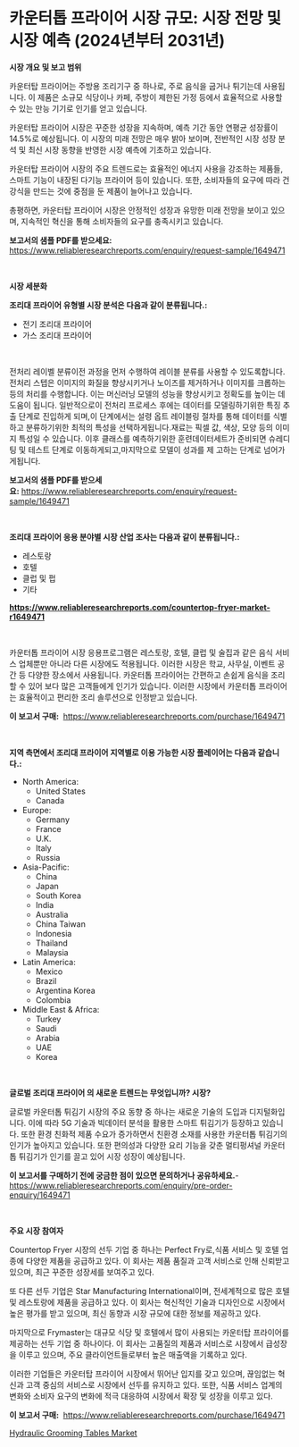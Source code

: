 <p><h1>카운터톱 프라이어 시장 규모: 시장 전망 및 시장 예측 (2024년부터 2031년)</h1></p><p><strong>시장 개요 및 보고 범위</strong></p>
<p><p>카운터탑 프라이어는 주방용 조리기구 중 하나로, 주로 음식을 굽거나 튀기는데 사용됩니다. 이 제품은 소규모 식당이나 카페, 주방이 제한된 가정 등에서 효율적으로 사용할 수 있는 만능 기기로 인기를 얻고 있습니다.</p><p>카운터탑 프라이어 시장은 꾸준한 성장을 지속하며, 예측 기간 동안 연평균 성장률이 14.5%로 예상됩니다. 이 시장의 미래 전망은 매우 밝아 보이며, 전반적인 시장 성장 분석 및 최신 시장 동향을 반영한 시장 예측에 기초하고 있습니다.</p><p>카운터탑 프라이어 시장의 주요 트렌드로는 효율적인 에너지 사용을 강조하는 제품들, 스마트 기능이 내장된 다기능 프라이어 등이 있습니다. 또한, 소비자들의 요구에 따라 건강식을 만드는 것에 중점을 둔 제품이 늘어나고 있습니다.</p><p>총평하면, 카운터탑 프라이어 시장은 안정적인 성장과 유망한 미래 전망을 보이고 있으며, 지속적인 혁신을 통해 소비자들의 요구를 충족시키고 있습니다.</p></p>
<p><strong>보고서의 샘플 PDF를 받으세요:</strong> <a href="https://www.reliableresearchreports.com/enquiry/request-sample/1649471">https://www.reliableresearchreports.com/enquiry/request-sample/1649471</a></p>
<p>&nbsp;</p>
<p><strong>시장 세분화</strong></p>
<p><strong>조리대 프라이어 유형별 시장 분석은 다음과 같이 분류됩니다.:</strong></p>
<p><ul><li>전기 조리대 프라이어</li><li>가스 조리대 프라이어</li></ul></p>
<p>&nbsp;</p>
<p><p>전처리 레이벨 분류이전 과정을 먼저 수행하여 레이블 분류를 사용할 수 있도록합니다. 전처리 스텝은 이미지의 화질을 향상시키거나 노이즈를 제거하거나 이미지를 크롭하는 등의 처리를 수행합니다. 이는 머신러닝 모델의 성능을 향상시키고 정확도를 높이는 데 도움이 됩니다. 일반적으로이 전처리 프로세스 후에는 데이터를 모델링하기위한 특징 추출 단계로 진입하게 되며,이 단계에서는 설령 옵트 레이블링 절차를 통해 데이터를 식별하고 분류하기위한 최적의 특성을 선택하게됩니다.재료는 픽셀 값, 색상, 모양 등의 이미지 특성일 수 있습니다. 이후 클래스를 예측하기위한 훈련데이터세트가 준비되면 슈레디팅 및 테스트 단계로 이동하게되고,마지막으로 모델이 성과를 제 고하는 단계로 넘어가게됩니다.</p></p>
<p><strong>보고서의 샘플 PDF를 받으세요:</strong>&nbsp;<a href="https://www.reliableresearchreports.com/enquiry/request-sample/1649471">https://www.reliableresearchreports.com/enquiry/request-sample/1649471</a></p>
<p>&nbsp;</p>
<p><strong> 조리대 프라이어 응용 분야별 시장 산업 조사는 다음과 같이 분류됩니다.:</strong></p>
<p><ul><li>레스토랑</li><li>호텔</li><li>클럽 및 펍</li><li>기타</li></ul></p>
<p><strong><a href="https://www.reliableresearchreports.com/countertop-fryer-market-r1649471">https://www.reliableresearchreports.com/countertop-fryer-market-r1649471</a></strong></p>
<p>&nbsp;</p>
<p><p>카운터톱 프라이어 시장 응용프로그램은 레스토랑, 호텔, 클럽 및 술집과 같은 음식 서비스 업체뿐만 아니라 다른 시장에도 적용됩니다. 이러한 시장은 학교, 사무실, 이벤트 공간 등 다양한 장소에서 사용됩니다. 카운터톱 프라이어는 간편하고 손쉽게 음식을 조리할 수 있어 보다 많은 고객들에게 인기가 있습니다. 이러한 시장에서 카운터톱 프라이어는 효율적이고 편리한 조리 솔루션으로 인정받고 있습니다.</p></p>
<p><strong>이 보고서 구매:</strong>&nbsp; <a href="https://www.reliableresearchreports.com/purchase/1649471">https://www.reliableresearchreports.com/purchase/1649471</a></p>
<p>&nbsp;</p>
<p><strong>지역 측면에서 조리대 프라이어 지역별로 이용 가능한 시장 플레이어는 다음과 같습니다.:</strong></p>
<p><ul>
    <li>
        North America:
        <ul>
            <li>United States</li>
            <li>Canada</li>
        </ul>
    </li>
    <li>
        Europe:
        <ul>
            <li>Germany</li>
            <li>France</li>
            <li>U.K.</li>
            <li>Italy</li>
            <li>Russia</li>
        </ul>
    </li>
    <li>
        Asia-Pacific:
        <ul>
            <li>China</li>
            <li>Japan</li>
            <li>South Korea</li>
            <li>India</li>
            <li>Australia</li>
            <li>China Taiwan</li>
            <li>Indonesia</li>
            <li>Thailand</li>
            <li>Malaysia</li>
        </ul>
    </li>
    <li>
        Latin America:
        <ul>
            <li>Mexico</li>
            <li>Brazil</li>
            <li>Argentina Korea</li>
            <li>Colombia</li>
        </ul>
    </li>
    <li>
        Middle East & Africa:
        <ul>
            <li>Turkey</li>
            <li>Saudi</li>
            <li>Arabia</li>
            <li>UAE</li>
            <li>Korea</li>
        </ul>
    </li>
    </ul></p>
<p>&nbsp;</p>
<p><strong>글로벌 조리대 프라이어 의 새로운 트렌드는 무엇입니까? 시장?</strong></p>
<p><p>글로벌 카운터톱 튀김기 시장의 주요 동향 중 하나는 새로운 기술의 도입과 디지털화입니다. 이에 따라 5G 기술과 빅데이터 분석을 활용한 스마트 튀김기가 등장하고 있습니다. 또한 환경 친화적 제품 수요가 증가하면서 친환경 소재를 사용한 카운터톱 튀김기의 인기가 높아지고 있습니다. 또한 편의성과 다양한 요리 기능을 갖춘 멀티펑셔널 카운터톱 튀김기가 인기를 끌고 있어 시장 성장이 예상됩니다.</p></p>
<p><strong>이 보고서를 구매하기 전에 궁금한 점이 있으면 문의하거나 공유하세요.</strong>- <a href="https://www.reliableresearchreports.com/enquiry/pre-order-enquiry/1649471">https://www.reliableresearchreports.com/enquiry/pre-order-enquiry/1649471</a></p>
<p>&nbsp;</p>
<p><strong>주요 시장 참여자</strong></p>
<p><p>Countertop Fryer 시장의 선두 기업 중 하나는 Perfect Fry로,식품 서비스 및 호텔 업종에 다양한 제품을 공급하고 있다. 이 회사는 제품 품질과 고객 서비스로 인해 신뢰받고 있으며, 최근 꾸준한 성장세를 보여주고 있다. </p><p>또 다른 선두 기업은 Star Manufacturing International이며, 전세계적으로 많은 호텔 및 레스토랑에 제품을 공급하고 있다. 이 회사는 혁신적인 기술과 디자인으로 시장에서 높은 평가를 받고 있으며, 최신 동향과 시장 규모에 대한 정보를 제공하고 있다.</p><p>마지막으로 Frymaster는 대규모 식당 및 호텔에서 많이 사용되는 카운터탑 프라이어를 제공하는 선두 기업 중 하나이다. 이 회사는 고품질의 제품과 서비스로 시장에서 급성장을 이루고 있으며, 주요 클라이언트들로부터 높은 매출액을 기록하고 있다.</p><p>이러한 기업들은 카운터탑 프라이어 시장에서 뛰어난 입지를 갖고 있으며, 끊임없는 혁신과 고객 중심의 서비스로 시장에서 선두를 유지하고 있다. 또한, 식품 서비스 업계의 변화와 소비자 요구의 변화에 적극 대응하여 시장에서 확장 및 성장을 이루고 있다.</p></p>
<p><strong>이 보고서 구매:</strong>&nbsp;&nbsp;<a href="https://www.reliableresearchreports.com/purchase/1649471">https://www.reliableresearchreports.com/purchase/1649471</a></p>
<p><p><a href="https://ivy-potential-64b.notion.site/Analyzing-Hydraulic-Grooming-Tables-Market-Global-Industry-Perspective-and-Forecast-2024-to-2031-2bcb82d691604860b5ac8942dd6a4794">Hydraulic Grooming Tables Market</a></p></p>